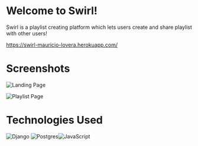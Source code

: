 # Welcome to Swirl!

Swirl is a playlist creating platform which lets users create and share playlist with other users!

https://swirl-mauricio-lovera.herokuapp.com/

# Screenshots

![Landing Page](https://i.imgur.com/A2BFCTw.png)

![Playlist Page](https://i.imgur.com/1qBsKeE.png)

# Technologies Used

![Django](https://img.shields.io/badge/django-%23092E20.svg?style=for-the-badge&logo=django&logoColor=white) ![Postgres](https://img.shields.io/badge/postgres-%23316192.svg?style=for-the-badge&logo=postgresql&logoColor=white)![JavaScript](https://img.shields.io/badge/javascript-%23323330.svg?style=for-the-badge&logo=javascript&logoColor=%23F7DF1E)

